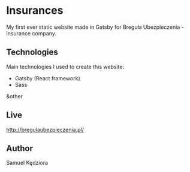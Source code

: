 # Insurances
My first ever static website made in Gatsby for Breguła Ubezpieczenia - insurance company.
	
## Technologies
Main technologies I used to create this website:
* Gatsby (React framework)
* Sass

&other
	
## Live
http://bregulaubezpieczenia.pl/

## Author
Samuel Kędziora
